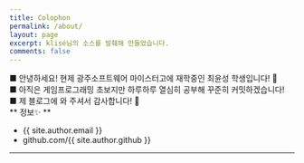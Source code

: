 ```yaml
---
title: Colophon
permalink: /about/
layout: page
excerpt: klisé님의 소스를 발췌해 만들었습니다.
comments: false
---
```

■ 안녕하세요! 현제 광주소프트웨어 마이스터고에 재학중인 최윤성 학생입니다! 🤗 <br>
■ 아직은 게임프로그래밍 초보지만 하루하루 열심히 공부해 꾸준히 커밋하겠습니다! <br>
■ 제 블로그에 와 주셔서 감사합니다! 🏃<br>
**  정보✨ **

- {{ site.author.email }}
- github.com/{{ site.author.github }}
---
